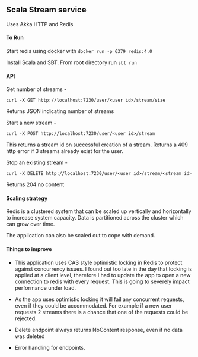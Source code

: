 ## Scala Stream service

Uses Akka HTTP and Redis

#### To Run

Start redis using docker with `docker run -p 6379 redis:4.0`

Install Scala and SBT. From root directory run `sbt run`

#### API

Get number of streams - 

`curl -X GET http://localhost:7230/user/<user id>/stream/size`

Returns JSON indicating number of streams

Start a new stream - 

`curl -X POST http://localhost:7230/user/<user id>/stream`

This returns a stream id on successful creation of a stream. Returns a 409 http error
if 3 streams already exist for the user.

Stop an existing stream -

`curl -X DELETE http://localhost:7230/user/<user id>/stream/<stream id>`

Returns 204 no content

#### Scaling strategy

Redis is a clustered system that can be scaled up vertically and horizontally to 
increase system capacity. Data is partitioned across the cluster which can grow 
over time.

The application can also be scaled out to cope with demand.

#### Things to improve

* This application uses CAS style optimistic locking in Redis to protect against 
concurrency issues. I found out too late in the day that locking is applied at a
client level, therefore I had to update the app to open a new connection to redis with
every request. This is going to severely impact performance under load.

* As the app uses optimistic locking it will fail any concurrent requests, even if they could
be accommodated. For example if a new user requests 2 streams there is a chance that one of
the requests could be rejected.

* Delete endpoint always returns NoContent response, even if no data was deleted

* Error handling for endpoints.